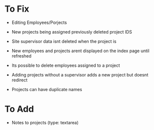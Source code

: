 # To Fix

- Editing Employees/Porjects

- New projects being assigned previously deleted project IDS

- Site supervisor data isnt deleted when the project is

- New employees and projects arent displayed on the index page until refreshed

- Its possible to delete employees assigned to a project

- Adding projects without a supervisor adds a new project but doesnt redirect

- Projects can have duplicate names

# To Add

- Notes to projects (type: textarea)

